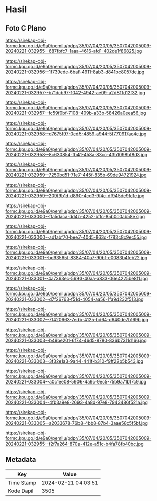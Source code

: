 # Hasil

## Foto C Plano

https://sirekap-obj-formc.kpu.go.id/e9a0/pemilu/pdpr/35/07/04/20/05/3507042005009-20240221-032955--687fbfc7-1aaa-4616-afd1-402de1f86825.jpg

https://sirekap-obj-formc.kpu.go.id/e9a0/pemilu/pdpr/35/07/04/20/05/3507042005009-20240221-032956--1f739ede-6baf-4911-8ab3-d841bc8057de.jpg

https://sirekap-obj-formc.kpu.go.id/e9a0/pemilu/pdpr/35/07/04/20/05/3507042005009-20240221-032957--b71dcb97-1042-4942-ae09-a2d811d12f32.jpg

https://sirekap-obj-formc.kpu.go.id/e9a0/pemilu/pdpr/35/07/04/20/05/3507042005009-20240221-032957--fc59f0bf-7108-409b-a33b-58426a0eea56.jpg

https://sirekap-obj-formc.kpu.go.id/e9a0/pemilu/pdpr/35/07/04/20/05/3507042005009-20240221-032958--d7675f97-0cd5-4859-a944-5f770917ae4c.jpg

https://sirekap-obj-formc.kpu.go.id/e9a0/pemilu/pdpr/35/07/04/20/05/3507042005009-20240221-032958--8c630854-fb41-458a-83cc-43b1098bf8d3.jpg

https://sirekap-obj-formc.kpu.go.id/e9a0/pemilu/pdpr/35/07/04/20/05/3507042005009-20240221-032959--7250bd51-71e7-445f-835b-69de94721924.jpg

https://sirekap-obj-formc.kpu.go.id/e9a0/pemilu/pdpr/35/07/04/20/05/3507042005009-20240221-032959--209f9b1d-d890-4cd3-9f4c-df945de9fc1e.jpg

https://sirekap-obj-formc.kpu.go.id/e9a0/pemilu/pdpr/35/07/04/20/05/3507042005009-20240221-033000--ffa5daca-dd4b-4252-bffc-85b0c0ab58e7.jpg

https://sirekap-obj-formc.kpu.go.id/e9a0/pemilu/pdpr/35/07/04/20/05/3507042005009-20240221-033000--ad1abf70-bee7-40d5-863d-f783c8c9ec55.jpg

https://sirekap-obj-formc.kpu.go.id/e9a0/pemilu/pdpr/35/07/04/20/05/3507042005009-20240221-033001--bd93565f-8384-40a7-90bf-e0083b4feb22.jpg

https://sirekap-obj-formc.kpu.go.id/e9a0/pemilu/pdpr/35/07/04/20/05/3507042005009-20240221-033001--4a7363ec-5693-40aa-a833-06e4225be8f1.jpg

https://sirekap-obj-formc.kpu.go.id/e9a0/pemilu/pdpr/35/07/04/20/05/3507042005009-20240221-033002--d7f26763-f51d-4054-aa56-1fa9d232f513.jpg

https://sirekap-obj-formc.kpu.go.id/e9a0/pemilu/pdpr/35/07/04/20/05/3507042005009-20240221-033002--71420663-7edb-4125-bd64-d640de7b169b.jpg

https://sirekap-obj-formc.kpu.go.id/e9a0/pemilu/pdpr/35/07/04/20/05/3507042005009-20240221-033003--b49be201-6f74-46d5-8780-836b7311d166.jpg

https://sirekap-obj-formc.kpu.go.id/e9a0/pemilu/pdpr/35/07/04/20/05/3507042005009-20240221-033003--3f32e1a3-9a44-441f-b310-f9ff22b5b543.jpg

https://sirekap-obj-formc.kpu.go.id/e9a0/pemilu/pdpr/35/07/04/20/05/3507042005009-20240221-033004--a0c1ee08-5906-4a9c-9ec5-75b9a71b17c9.jpg

https://sirekap-obj-formc.kpu.go.id/e9a0/pemilu/pdpr/35/07/04/20/05/3507042005009-20240221-033004--4fb3a9e8-2693-4a8d-97e8-7943486f521a.jpg

https://sirekap-obj-formc.kpu.go.id/e9a0/pemilu/pdpr/35/07/04/20/05/3507042005009-20240221-033005--a2033678-76b8-4bb8-87b4-3aae58c5f5bf.jpg

https://sirekap-obj-formc.kpu.go.id/e9a0/pemilu/pdpr/35/07/04/20/05/3507042005009-20240221-032955--f2f7a264-870a-412e-a51c-b4fa78fb40bc.jpg


## Metadata

| Key        | Value               |
| ---------- | ------------------- |
| Time Stamp | 2024-02-21 04:03:51 |
| Kode Dapil | 3505                |



